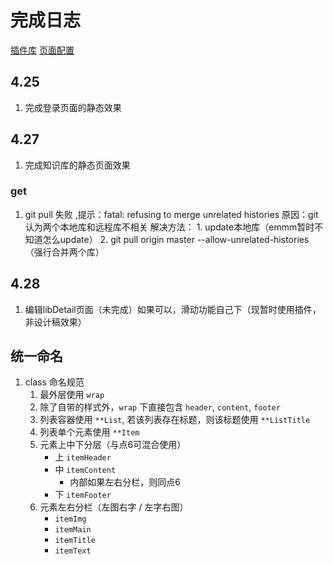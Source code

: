 # 完成日志

[插件库](http://ext.dcloud.net.cn/)
[页面配置](https://uniapp.dcloud.io/collocation/pages)

## 4.25
1. 完成登录页面的静态效果

## 4.27
1. 完成知识库的静态页面效果

### get
  1. git pull 失败 ,提示：fatal: refusing to merge unrelated histories
	  原因：git认为两个本地库和远程库不相关
	  解决方法：
    1. update本地库（emmm暂时不知道怎么update）
    2. git pull origin master --allow-unrelated-histories （强行合并两个库）

## 4.28
1. 编辑libDetail页面（未完成）如果可以，滑动功能自己下（现暂时使用插件，非设计稿效果）

## 统一命名
1. class 命名规范
	1. 最外层使用 `wrap`
	2. 除了自带的样式外，`wrap` 下直接包含 `header`, `content`, `footer`
	3. 列表容器使用 `**List`, 若该列表存在标题，则该标题使用 `**ListTitle`
	4. 列表单个元素使用 `**Item`
	5. 元素上中下分层（与点6可混合使用）
		* 上 `itemHeader`
		* 中 `itemContent`
			+ 内部如果左右分栏，则同点6
		* 下 `itemFooter`
	6. 元素左右分栏（左图右字 / 左字右图）
		* `itemImg`
		* `itemMain`
		* `itemTitle`
		* `itemText`